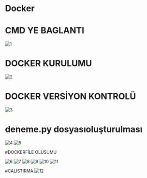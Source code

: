 # Docker

# CMD YE BAGLANTI
![1](https://user-images.githubusercontent.com/99283497/209870103-7578f77d-e111-49f5-89ef-62297b5a1aa3.JPG)

# DOCKER KURULUMU
![2](https://user-images.githubusercontent.com/99283497/209870107-0308bddc-b3b3-4e58-9b87-5bde94b1ad6c.JPG)

# DOCKER VERSİYON KONTROLÜ
![3](https://user-images.githubusercontent.com/99283497/209870109-48df8c82-ff93-404f-b1df-8811a961fece.JPG)

# deneme.py dosyasıoluşturulması
![4](https://user-images.githubusercontent.com/99283497/209870111-2aaacb74-948b-4545-bae9-30bfbeecb427.JPG)
![5](https://user-images.githubusercontent.com/99283497/209870113-2cd76213-844a-472e-a0b5-9eb3dcb93275.JPG)

#DOCKERFİLE OLUSUMU

![6](https://user-images.githubusercontent.com/99283497/209870115-150a8a06-feda-4a77-819f-439e37778001.JPG)
![7](https://user-images.githubusercontent.com/99283497/209870116-bc6328d3-3705-4080-9642-ed5e53c774e5.JPG)
![8](https://user-images.githubusercontent.com/99283497/209870118-aa01c9c5-9f80-4e80-964b-45f06817cea4.JPG)
![9](https://user-images.githubusercontent.com/99283497/209870119-e82dbdd8-d4eb-4a32-9658-b35b15bbc91e.JPG)
![10](https://user-images.githubusercontent.com/99283497/209870121-5de2100f-98c4-413f-b750-fb807288a791.JPG)
![11](https://user-images.githubusercontent.com/99283497/209870125-58707b85-a890-4ee0-b7f5-13736409282f.JPG)

#CALISTIRMA
![12](https://user-images.githubusercontent.com/99283497/209870126-37eb172c-4c17-48c4-8d42-069547e05a8a.JPG)
